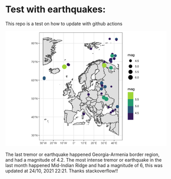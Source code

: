 <!-- README.md is generated from README.Rmd. Please edit that file -->

Test with earthquakes:
======================

This repo is a test on how to update with github actions

![](man/figures/README-unnamed-chunk-2-1.png)

The last tremor or earthquake happened Georgia-Armenia border region,
and had a magnitude of 4.2. The most intense tremor or earthquake in the
last month happened Mid-Indian Ridge and had a magnitude of 6, this was
updated at 24/10, 2021 22:21. Thanks stackoverflow!!
